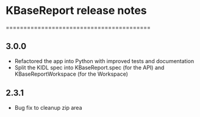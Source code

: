 # KBaseReport release notes
=========================================

3.0.0
-----
- Refactored the app into Python with improved tests and documentation
- Split the KIDL spec into KBaseReport.spec (for the API) and KBaseReportWorkspace (for the Workspace)

2.3.1
-----
- Bug fix to cleanup zip area
